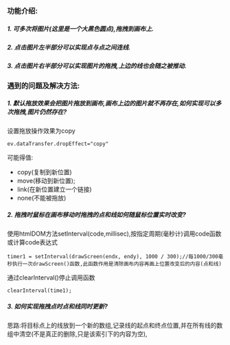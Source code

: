 ### 功能介绍:
##### 1. 可多次将图片(这里是一个大黑色圆点),拖拽到画布上.
##### 2. 点击图片左半部分可以实现点与点之间连线.
##### 3. 点击图片右半部分可以实现图片的拖拽,上边的线也会随之被推动.

### 遇到的问题及解决方法:
##### 1. 默认拖放效果会把图片拖放到画布,画布上边的图片就不再存在,如何实现可以多次拖拽,图片仍然存在?
设置拖放操作效果为copy

```
ev.dataTransfer.dropEffect="copy"
```
可能得值:
- copy(复制到新位置)
- move(移动到新位置);
- link(在新位置建立一个链接)
- none(不能被拖放)

##### 2. 拖拽时鼠标在画布移动时拖拽的点和线如何随鼠标位置实时改变?
使用htmlDOM方法setInterval(code,millisec),按指定周期(毫秒计)调用code函数或计算code表达式

```
timer1 = setInterval(drawScreen(endx, endy), 1000 / 300);//每1000/300毫秒执行一次drawScreen()函数,此函数作用是清除画布内容再画上位置改变后的内容(点和线)
```
通过clearInterval()停止调用函数
```
clearInterval(time1);
```
##### 3. 如何实现拖拽点时点和线同时更新?
思路:将目标点上的线放到一个新的数组,记录线的起点和终点位置,并在所有线的数组中清空(不是真正的删除,只是该索引下的内容为空),